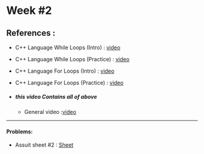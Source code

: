 # Week #2

## References : 

- C++ Language While Loops (Intro) : [video](https://www.youtube.com/watch?v=qVBi98-XJ3s)

- C++ Language While Loops (Practice) : [video](https://www.youtube.com/watch?v=yjzB3-CxWmE)

- C++ Language For Loops (Intro) : [video](https://www.youtube.com/watch?v=LsBZvL4-KuE)

- C++ Language For Loops (Practice) : [video](https://www.youtube.com/watch?v=_kjcb7w220c)
  
-  ##### this video Contains all of above
   - General video :[video](https://www.youtube.com/watch?v=I-TwoaxVJ7k)

--------------------
#### Problems:
- Assuit sheet #2 : [Sheet](https://codeforces.com/group/MWSDmqGsZm/contest/219432)


